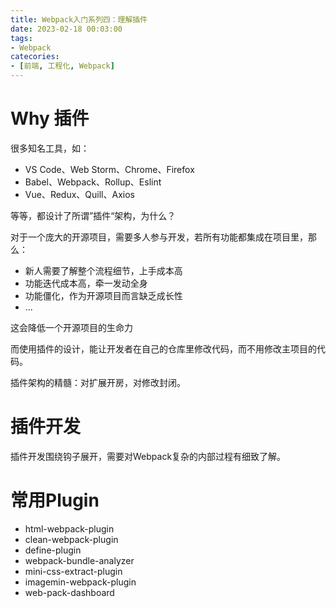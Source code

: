 ```yaml
---
title: Webpack入门系列四：理解插件
date: 2023-02-18 00:03:00
tags:
- Webpack
catecories:
- [前端, 工程化, Webpack]
---
```


# Why 插件

很多知名工具，如：

- VS Code、Web Storm、Chrome、Firefox
- Babel、Webpack、Rollup、Eslint
- Vue、Redux、Quill、Axios

等等，都设计了所谓”插件“架构，为什么？

对于一个庞大的开源项目，需要多人参与开发，若所有功能都集成在项目里，那么：

- 新人需要了解整个流程细节，上手成本高
- 功能迭代成本高，牵一发动全身
- 功能僵化，作为开源项目而言缺乏成长性
- ...

这会降低一个开源项目的生命力

而使用插件的设计，能让开发者在自己的仓库里修改代码，而不用修改主项目的代码。

插件架构的精髓：对扩展开房，对修改封闭。

# 插件开发

插件开发围绕钩子展开，需要对Webpack复杂的内部过程有细致了解。

# 常用Plugin

- html-webpack-plugin
- clean-webpack-plugin
- define-plugin
- webpack-bundle-analyzer
- mini-css-extract-plugin
- imagemin-webpack-plugin
- web-pack-dashboard